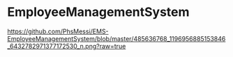 # EmployeeManagementSystem

https://github.com/PhsMessi/EMS-EmployeeManagementSystem/blob/master/485636768_1196956885153846_6432782971377172530_n.png?raw=true

